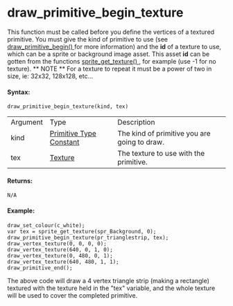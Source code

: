 # draw_primitive_begin_texture

This function must be called before you define the vertices of a
textured primitive. You must give the kind of primitive to use (see [
draw_primitive_begin() ](draw_primitive_begin) for more information)
and the **id** of a texture to use, which can be a sprite or background
image asset. This asset **id** can be gotten from the functions [
sprite_get_texture()
](../../Asset_Management/Sprites/Sprite_Information/sprite_get_texture)
, for example (use -1 for no texture). ** NOTE ** For a texture to
repeat it must be a power of two in size, ie: 32x32, 128x128, etc...

#### Syntax:

``` gml
draw_primitive_begin_texture(kind, tex)
```

|          |                                                                                                                                 |                                              |
|----------|---------------------------------------------------------------------------------------------------------------------------------|----------------------------------------------|
| Argument | Type                                                                                                                            | Description                                  |
| kind     |  [Primitive Type Constant](../../../../../GameMaker_Language/GML_Reference/Drawing/Primitives/draw_primitive_begin)         | The kind of primitive you are going to draw. |
| tex      |  [Texture](../../../../../GameMaker_Language/GML_Reference/Asset_Management/Sprites/Sprite_Information/sprite_get_texture)  | The texture to use with the primitive.       |

#### Returns:

``` gml
N/A
```

#### Example:

``` gml
draw_set_colour(c_white);
var tex = sprite_get_texture(spr_Background, 0);
draw_primitive_begin_texture(pr_trianglestrip, tex);
draw_vertex_texture(0, 0, 0, 0);
draw_vertex_texture(640, 0, 1, 0);
draw_vertex_texture(0, 480, 0, 1);
draw_vertex_texture(640, 480, 1, 1);
draw_primitive_end();
```

The above code will draw a 4 vertex triangle strip (making a rectangle)
textured with the texture held in the "tex" variable, and the whole
texture will be used to cover the completed primitive.
